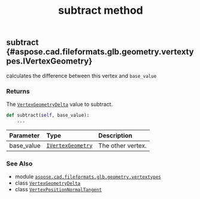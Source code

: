 ﻿---
title: subtract method
second_title: Aspose.CAD for Python via .NET API References
description: 
type: docs
weight: 50
url: /python-net/aspose.cad.fileformats.glb.geometry.vertextypes/vertexpositionnormaltangent/subtract/
is_root: false
---

## subtract {#aspose.cad.fileformats.glb.geometry.vertextypes.IVertexGeometry}

calculates the difference between this vertex and `base_value`


### Returns 


The [`VertexGeometryDelta`](/cad/python-net/aspose.cad.fileformats.glb.geometry.vertextypes/vertexgeometrydelta) value to subtract.


```python
def subtract(self, base_value):
    ...
```


| Parameter | Type | Description |
| :- | :- | :- |
| base_value | [`IVertexGeometry`](/cad/python-net/aspose.cad.fileformats.glb.geometry.vertextypes/ivertexgeometry) | The other vertex. |



### See Also
* module [`aspose.cad.fileformats.glb.geometry.vertextypes`](../../)
* class [`VertexGeometryDelta`](/cad/python-net/aspose.cad.fileformats.glb.geometry.vertextypes/vertexgeometrydelta)
* class [`VertexPositionNormalTangent`](/cad/python-net/aspose.cad.fileformats.glb.geometry.vertextypes/vertexpositionnormaltangent)
